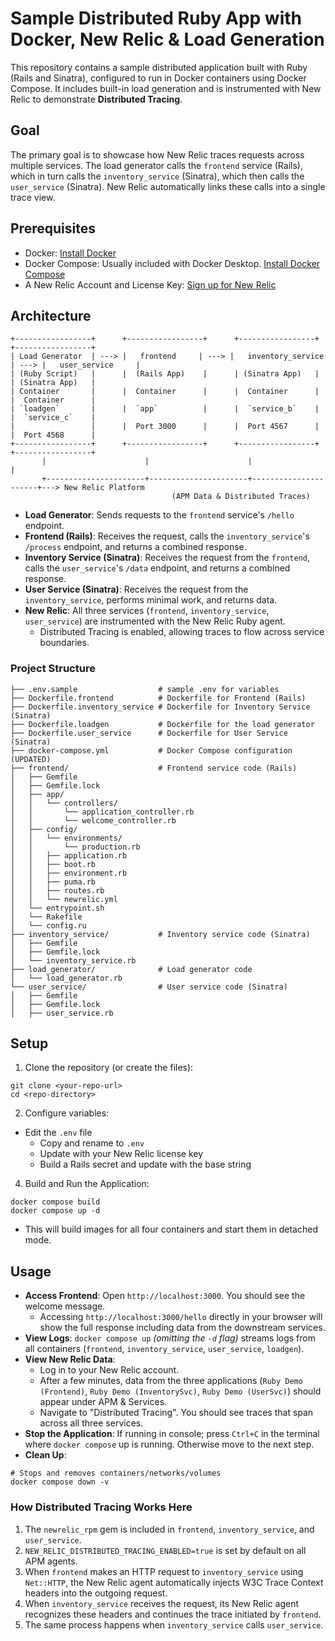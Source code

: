 # Sample Distributed Ruby App with Docker, New Relic & Load Generation

This repository contains a sample distributed application built with Ruby (Rails and Sinatra), configured to run in Docker containers using Docker Compose. It includes built-in load generation and is instrumented with New Relic to demonstrate **Distributed Tracing**.

## Goal

The primary goal is to showcase how New Relic traces requests across multiple services. The load generator calls the `frontend` service (Rails), which in turn calls the `inventory_service` (Sinatra), which then calls the `user_service` (Sinatra). New Relic automatically links these calls into a single trace view.


## Prerequisites

* Docker: [Install Docker](https://docs.docker.com/get-docker/)
* Docker Compose: Usually included with Docker Desktop. [Install Docker Compose](https://docs.docker.com/compose/install/)
* A New Relic Account and License Key: [Sign up for New Relic](https://newrelic.com/signup)

## Architecture

```text
+-----------------+      +-----------------+      +-----------------+      +-----------------+
| Load Generator  | ---> |   frontend     | ---> |   inventory_service     | ---> |   user_service     |
| (Ruby Script)   |      |  (Rails App)    |      | (Sinatra App)   |      | (Sinatra App)   |
| Container       |      |  Container      |      |  Container      |      |  Container      |
| `loadgen`       |      |  `app`          |      |  `service_b`    |      |  `service_c`    |
|                 |      |  Port 3000      |      |  Port 4567      |      |  Port 4568      |
+-----------------+      +-----------------+      +-----------------+      +-----------------+
       |                      |                      |                      |
       +----------------------+----------------------+----------------------+---> New Relic Platform
                                    (APM Data & Distributed Traces)
```

* **Load Generator**: Sends requests to the `frontend` service's `/hello` endpoint.
* **Frontend (Rails)**: Receives the request, calls the `inventory_service`'s `/process` endpoint, and returns a combined response.
* **Inventory Service (Sinatra)**: Receives the request from the `frontend`, calls the `user_service`'s `/data` endpoint, and returns a combined response.
* **User Service (Sinatra)**: Receives the request from the `inventory_service`, performs minimal work, and returns data.
* **New Relic**: All three services (`frontend`, `inventory_service`, `user_service`) are instrumented with the New Relic Ruby agent. 
  * Distributed Tracing is enabled, allowing traces to flow across service boundaries.

### Project Structure

```text
├── .env.sample                  # sample .env for variables
├── Dockerfile.frontend          # Dockerfile for Frontend (Rails)
├── Dockerfile.inventory_service # Dockerfile for Inventory Service (Sinatra)
├── Dockerfile.loadgen           # Dockerfile for the load generator
├── Dockerfile.user_service      # Dockerfile for User Service (Sinatra)
├── docker-compose.yml           # Docker Compose configuration (UPDATED)
├── frontend/                    # Frontend service code (Rails)
│   ├── Gemfile
│   ├── Gemfile.lock
│   ├── app/
│   │   └── controllers/
│   │       └── application_controller.rb
│   │       └── welcome_controller.rb
│   ├── config/
│   │   └── environments/
│   │       └── production.rb
│   │   ├── application.rb
│   │   ├── boot.rb
│   │   ├── environment.rb
│   │   ├── puma.rb
│   │   ├── routes.rb
│   │   └── newrelic.yml
│   └── entrypoint.sh
│   └── Rakefile
│   └── config.ru
├── inventory_service/           # Inventory service code (Sinatra)
│   ├── Gemfile
│   ├── Gemfile.lock
│   └── inventory_service.rb
├── load_generator/              # Load generator code
│   └── load_generator.rb
└── user_service/                # User service code (Sinatra)
│   ├── Gemfile
│   ├── Gemfile.lock
│   ├── user_service.rb
```

## Setup

1. Clone the repository (or create the files):

```text
git clone <your-repo-url>
cd <repo-directory>
``` 
2. Configure variables:

* Edit the `.env` file
  * Copy and rename to `.env`
  * Update with your New Relic license key
  * Build a Rails secret and update with the base string

4. Build and Run the Application:

```text
docker compose build
docker compose up -d
```

* This will build images for all four containers and start them in detached mode.

## Usage

* **Access Frontend**: Open `http://localhost:3000`. You should see the welcome message.
  * Accessing `http://localhost:3000/hello` directly in your browser will show the full response including data from the downstream services.
* **View Logs**: `docker compose up` _(omitting the `-d` flag)_ streams logs from all containers (`frontend`, `inventory_service`, `user_service`, `loadgen`).
* **View New Relic Data**:
  * Log in to your New Relic account.
  * After a few minutes, data from the three applications (`Ruby Demo (Frontend)`, `Ruby Demo (InventorySvc)`, `Ruby Demo (UserSvc)`) should appear under APM & Services.
  * Navigate to "Distributed Tracing". You should see traces that span across all three services.
* **Stop the Application**: If running in console; press `Ctrl+C` in the terminal where `docker compose` up is running. Otherwise move to the next step.
* **Clean Up**:

```text
# Stops and removes containers/networks/volumes
docker compose down -v
```

### How Distributed Tracing Works Here
1. The `newrelic_rpm` gem is included in `frontend`, `inventory_service`, and `user_service`.
2. `NEW_RELIC_DISTRIBUTED_TRACING_ENABLED=true` is set by default on all APM agents.
3. When `frontend` makes an HTTP request to `inventory_service` using `Net::HTTP`, the New Relic agent automatically injects W3C Trace Context headers into the outgoing request.
4. When `inventory_service` receives the request, its New Relic agent recognizes these headers and continues the trace initiated by `frontend`.
5. The same process happens when `inventory_service` calls `user_service`.